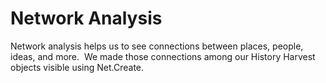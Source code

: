 # Network Analysis
Network analysis helps us to see connections between places, people, ideas, and more.  We made those connections among our History Harvest objects visible using Net.Create.
